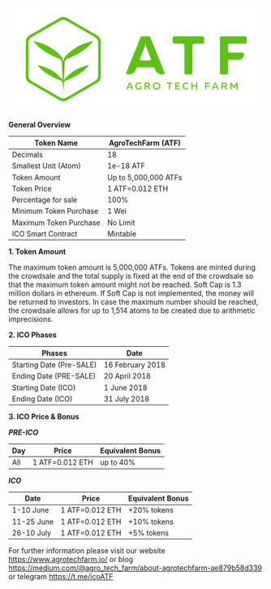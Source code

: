 ![Cointed](Logo_ATF_01.png)

**General Overview**

Token Name|AgroTechFarm (ATF)
---|---
Decimals|18
Smallest Unit (Atom)|1e-18 ATF
Token Amount|Up to 5,000,000 ATFs
Token Price|1 ATF=0.012 ETH
Percentage for sale|100%
Minimum Token Purchase|1 Wei
Maximum Token Purchase|No Limit
ICO Smart Contract|Mintable


**1. Token Amount**

The maximum token amount is 5,000,000 ATFs.
Tokens are minted during the crowdsale and the total supply is fixed at the end of the crowdsale so that the maximum token amount might not be reached. Soft Cap is 1.3 million dollars in ethereum. If Soft Cap is not implemented, the money will be returned to investors.
In case the maximum number should be reached, the crowdsale allows for up to 1,514 atoms to be created due to arithmetic imprecisions.


**2. ICO Phases**

Phases|Date
---|---
Starting Date (Pre-SALE)|16 February 2018
Ending Date (PRE-SALE)|20 April 2018
Starting Date (ICO)|1 June 2018
Ending Date (ICO)|31 July 2018


**3. ICO Price & Bonus**

***PRE-ICO***

Day|Price|Equivalent Bonus
---|---|---
All|1 ATF=0.012 ETH|up to 40%


***ICO***

Date|Price|Equivalent Bonus
---|---|---
1-10 June|1 ATF=0.012 ETH|+20% tokens
11-25 June|1 ATF=0.012 ETH|+10% tokens
26-10 July|1 ATF=0.012 ETH|+5% tokens



For further information please visit our website https://www.agrotechfarm.io/ or blog
https://medium.com/@agro_tech_farm/about-agrotechfarm-ae879b58d339  or telegram
https://t.me/icoATF
